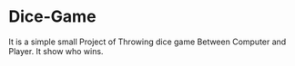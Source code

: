 # Dice-Game
It is a simple small Project of Throwing dice game Between Computer and Player. 
It show who wins.
 

